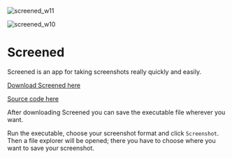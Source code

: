 ![screened_w11](https://user-images.githubusercontent.com/95244851/149916502-36a28756-3581-4584-a018-78a23087ca2c.PNG)

![screened_w10](https://user-images.githubusercontent.com/95244851/149916496-d384d376-0b83-4a3c-8a40-386fcca39225.PNG)
# Screened
Screened is an app for taking screenshots really quickly and easily.

[Download Screened here](https://github.com/k-ulyanov/Screened/releases)

[Source code here](https://github.com/k-ulyanov/Screened/blob/main/Screened.py)

After downloading Screened you can save the executable file wherever you want.

Run the executable, choose your screenshot format and click `Screenshot`. Then a file explorer will be opened; there you have to choose where you want to save your screenshot.
